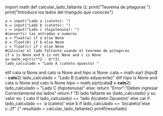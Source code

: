 import math
def calcular_lado_faltante ();
    print("Teorema de pitagoras ")
    print("Introduce los lados del triangulo que conoces")
    
    a = input("Lado a (cateto): ")
    b = input("Lado b (cateto): ")
    c = input("Lado c (hipotenusa): ")
    #convertir las entradas a numeros
    a = float(a) if a else None
    b = float(b) if b else None
    c = float(c) if c else None
    #Calcular el lado faltante usando el teorema de pitagoras
    if a is None and b is not None and c is None
    a= math.sqrt(c**2 - b**2)
    lado_calculado = "Lado A (cateto opuesto) "
elif cata is None and cato is None and hipo is None:
cata = math.sqrt (hipo**2 - cato**2)
lado_calculado = "Lado B (cateto adyacente)"
elif hipo is None and cata is None and cato is None
hipo = math.sqrt(cata**2 + cato**2)
lado_calculado = "Lado C (hipotenusa)"
else:
return "Error":"Debes ingresar Correctamente los lados"
return f "El lado faltante es {lado_calculado} y su valor es: { cato if lado_calculado} == 'lado A(cateto Opuesto)' else cat if lado_calculado == 'a (cateto)' else b if lado_calculado == 'b(cateto)'else c:.2f" }"
resultado = calcular_lado_faltante()
printf(resultado)